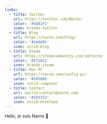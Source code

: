 ```yaml
---
links:
  - title: Twitter
    url: https://twitter.com/Narno/
    color: '#1DA1F2'
    icon: brands:twitter
  - title: Blog
    url: https://narno.com/blog/
    color: '#1A4A91'
    icon: solid:blog
  - title: Steam
    url: https://steamcommunity.com/id/narno
    color: '#171A21'
    icon: brands:steam
  - title: Mon PC
    url: https://narno.com/config-pc/
    color: '#185886'
    icon: solid:computer
  - title: Contact
    url: mailto:contact@narno.com
    color: '#183153'
    icon: solid:envelope
---
```

Hello, je suis Narno 👋
